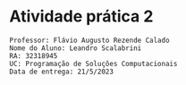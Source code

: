 # Atividade prática 2
```
Professor: Flávio Augusto Rezende Calado
Nome do Aluno: Leandro Scalabrini
RA: 32318945
UC: Programação de Soluções Computacionais
Data de entrega: 21/5/2023
```
